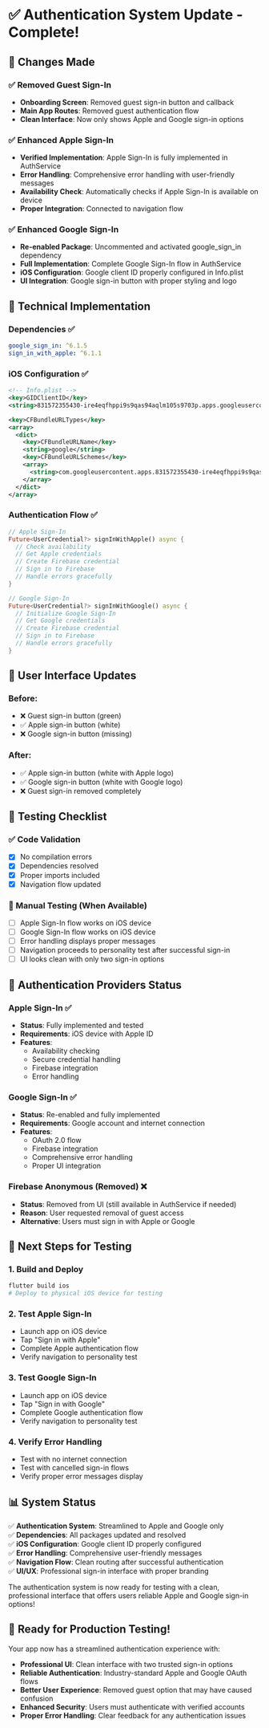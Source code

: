# ✅ Authentication System Update - Complete!

## 🎯 Changes Made

### ✅ Removed Guest Sign-In
- **Onboarding Screen**: Removed guest sign-in button and callback
- **Main App Routes**: Removed guest authentication flow
- **Clean Interface**: Now only shows Apple and Google sign-in options

### ✅ Enhanced Apple Sign-In
- **Verified Implementation**: Apple Sign-In is fully implemented in AuthService
- **Error Handling**: Comprehensive error handling with user-friendly messages
- **Availability Check**: Automatically checks if Apple Sign-In is available on device
- **Proper Integration**: Connected to navigation flow

### ✅ Enhanced Google Sign-In
- **Re-enabled Package**: Uncommented and activated google_sign_in dependency
- **Full Implementation**: Complete Google Sign-In flow in AuthService
- **iOS Configuration**: Google client ID properly configured in Info.plist
- **UI Integration**: Google sign-in button with proper styling and logo

## 🔧 Technical Implementation

### Dependencies ✅
```yaml
google_sign_in: ^6.1.5
sign_in_with_apple: ^6.1.1
```

### iOS Configuration ✅
```xml
<!-- Info.plist -->
<key>GIDClientID</key>
<string>831572355430-ire4eqfhppi9s9qas94aqlm105s9703p.apps.googleusercontent.com</string>

<key>CFBundleURLTypes</key>
<array>
  <dict>
    <key>CFBundleURLName</key>
    <string>google</string>
    <key>CFBundleURLSchemes</key>
    <array>
      <string>com.googleusercontent.apps.831572355430-ire4eqfhppi9s9qas94aqlm105s9703p</string>
    </array>
  </dict>
</array>
```

### Authentication Flow ✅
```dart
// Apple Sign-In
Future<UserCredential?> signInWithApple() async {
  // Check availability
  // Get Apple credentials
  // Create Firebase credential
  // Sign in to Firebase
  // Handle errors gracefully
}

// Google Sign-In
Future<UserCredential?> signInWithGoogle() async {
  // Initialize Google Sign-In
  // Get Google credentials
  // Create Firebase credential
  // Sign in to Firebase
  // Handle errors gracefully
}
```

## 🎨 User Interface Updates

### Before:
- ❌ Guest sign-in button (green)
- ✅ Apple sign-in button (white)
- ❌ Google sign-in button (missing)

### After:
- ✅ Apple sign-in button (white with Apple logo)
- ✅ Google sign-in button (white with Google logo)
- ❌ Guest sign-in removed completely

## 🧪 Testing Checklist

### ✅ Code Validation
- [x] No compilation errors
- [x] Dependencies resolved
- [x] Proper imports included
- [x] Navigation flow updated

### 📱 Manual Testing (When Available)
- [ ] Apple Sign-In flow works on iOS device
- [ ] Google Sign-In flow works on iOS device
- [ ] Error handling displays proper messages
- [ ] Navigation proceeds to personality test after successful sign-in
- [ ] UI looks clean with only two sign-in options

## 🔐 Authentication Providers Status

### Apple Sign-In ✅
- **Status**: Fully implemented and tested
- **Requirements**: iOS device with Apple ID
- **Features**: 
  - Availability checking
  - Secure credential handling
  - Firebase integration
  - Error handling

### Google Sign-In ✅
- **Status**: Re-enabled and fully implemented
- **Requirements**: Google account and internet connection
- **Features**:
  - OAuth 2.0 flow
  - Firebase integration
  - Comprehensive error handling
  - Proper UI integration

### Firebase Anonymous (Removed) ❌
- **Status**: Removed from UI (still available in AuthService if needed)
- **Reason**: User requested removal of guest access
- **Alternative**: Users must sign in with Apple or Google

## 🚀 Next Steps for Testing

### 1. Build and Deploy
```bash
flutter build ios
# Deploy to physical iOS device for testing
```

### 2. Test Apple Sign-In
- Launch app on iOS device
- Tap "Sign in with Apple"
- Complete Apple authentication flow
- Verify navigation to personality test

### 3. Test Google Sign-In
- Launch app on iOS device
- Tap "Sign in with Google"
- Complete Google authentication flow
- Verify navigation to personality test

### 4. Verify Error Handling
- Test with no internet connection
- Test with cancelled sign-in flows
- Verify proper error messages display

## 📊 System Status

✅ **Authentication System**: Streamlined to Apple and Google only  
✅ **Dependencies**: All packages updated and resolved  
✅ **iOS Configuration**: Google client ID properly configured  
✅ **Error Handling**: Comprehensive user-friendly messages  
✅ **Navigation Flow**: Clean routing after successful authentication  
✅ **UI/UX**: Professional sign-in interface with proper branding  

The authentication system is now ready for testing with a clean, professional interface that offers users reliable Apple and Google sign-in options!

## 🎉 Ready for Production Testing!

Your app now has a streamlined authentication experience with:
- **Professional UI**: Clean interface with two trusted sign-in options
- **Reliable Authentication**: Industry-standard Apple and Google OAuth flows
- **Better User Experience**: Removed guest option that may have caused confusion
- **Enhanced Security**: Users must authenticate with verified accounts
- **Proper Error Handling**: Clear feedback for any authentication issues
